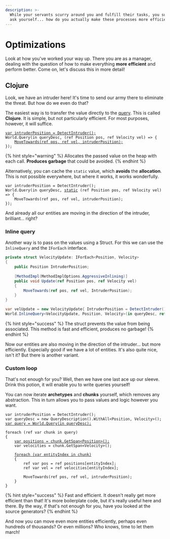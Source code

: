 ```yaml
---
description: >-
  While your servants scurry around you and fulfill their tasks, you suddenly
  ask yourself... how do you actually make these processes more efficient?
---
```


# Optimizations

Look at how you've worked your way up. There you are as a manager, dealing with the question of how to make everything **more** **efficient** and perform better. Come on, let's discuss this in more detail!

## Clojure

Look, we have an intruder here! It's time to send our army there to eliminate the threat. But how do we even do that?

The easiest way is to transfer the value directly to the [query](query.md). This is called **Clojure**. It is simple, but not particularly efficient. For most purposes, however, it will suffice.

<pre class="language-csharp"><code class="lang-csharp"><a data-footnote-ref href="#user-content-fn-1">var intruderPosition = DetectIntruder();</a>
World.Query(in queryDesc, (ref Position pos, ref Velocity vel) => {
    <a data-footnote-ref href="#user-content-fn-2">MoveTowards(ref pos, ref vel, intruderPosition);</a>
});
</code></pre>

{% hint style="warning" %}
Allocates the passed value on the heap with each call. **Produces garbage** that could be avoided.
{% endhint %}

Alternatively, you can cache the `static` value, which **avoids** the **allocation**. This is not possible everywhere, but where it works, it works wonderfully.

<pre class="language-csharp"><code class="lang-csharp">var intruderPosition = DetectIntruder();
World.Query(in queryDesc, <a data-footnote-ref href="#user-content-fn-3">static</a> (ref Position pos, ref Velocity vel) => {
    MoveTowards(ref pos, ref vel, intruderPosition);
});
</code></pre>

And already all our entities are moving in the direction of the intruder, brilliant... right?

### Inline query

Another way is to pass on the values using a Struct. For this we can use the `InlineQuery` and the `IForEach` interface.

```csharp
private struct VelocityUpdate: IForEach<Position, Velocity>
{
    public Position IntruderPosition;
    
    [MethodImpl(MethodImplOptions.AggressiveInlining)]
    public void Update(ref Position pos, ref Velocity vel)
    {
        MoveTowards(ref pos, ref vel, IntruderPosition);
    }
}

var velUpdate = new VelocityUpdate{ IntruderPosition = DetectIntruder(); };
World.InlineQuery<VelocityUpdate, Position, Velocity>(in queryDesc, ref velUpdate);
```

{% hint style="success" %}
The struct prevents the value from being associated. This method is fast and efficient, produces no garbage!
{% endhint %}

Now our entities are also moving in the direction of the intruder... but more efficiently. Especially good if we have a lot of entities. It's also quite nice, isn't it? But there is another variant.

### Custom loop

That's not enough for you? Well, then we have one last ace up our sleeve. Drink this potion, it will enable you to write queries yourself!

You can now iterate **archetypes** and **chunks** yourself, which removes any abstraction. This in turn allows you to pass values and logic however you want.

<pre class="language-csharp"><code class="lang-csharp">var intruderPosition = DetectIntruder();
var queryDesc = new QueryDescription().WithAll&#x3C;Position, Velocity>();
<a data-footnote-ref href="#user-content-fn-4">var query = World.Query(in queryDesc);</a>

foreach (ref var chunk in query)
{
    <a data-footnote-ref href="#user-content-fn-5">var positions = chunk.GetSpan&#x3C;Position>();</a>
    var velocities = chunk.GetSpan&#x3C;Velocity>();
    
    <a data-footnote-ref href="#user-content-fn-6">foreach (var entityIndex in chunk)</a>
    {
        ref var pos = ref positions[entityIndex];
        ref var vel = ref velocities[entityIndex];
        
        MoveTowards(ref pos, ref vel, intruderPosition);
    }
}
</code></pre>

{% hint style="success" %}
Fast and efficient. It doesn't really get more efficient than that! It's more boilerplate code, but it's really useful here and there. By the way, if that's not enough for you, have you looked at the source generators?
{% endhint %}

And now you can move even more entities efficiently, perhaps even hundreds of thousands? Or even millions? Who knows, time to let them march!

[^1]: Can of course also be stored somewhere as an attribute. A fictitious method that returns a position.

[^2]: Also fictitious, symbolises that the entity moves to the specified position. Uses the passed `intruderPosition.`

[^3]: This is optional, but quite nice. It informs the compiler that only static values from outside are allowed in the lambda.

[^4]: Returns a [`Query`](query.md) that allows us to manually iterate over all [entities](entity.md) that are addressed by it.

[^5]: Returns the underlying component arrays as spans. We can iterate these ourselves to execute logic.

[^6]: Enumerates over all [Entities](entity.md) in this chunk to acess their components.&#x20;
